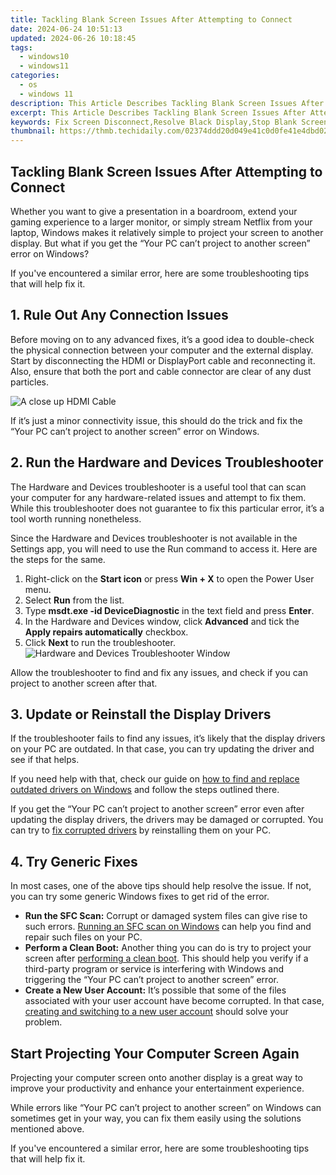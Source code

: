 ```yaml
---
title: Tackling Blank Screen Issues After Attempting to Connect
date: 2024-06-24 10:51:13
updated: 2024-06-26 10:18:45
tags:
  - windows10
  - windows11
categories:
  - os
  - windows 11
description: This Article Describes Tackling Blank Screen Issues After Attempting to Connect
excerpt: This Article Describes Tackling Blank Screen Issues After Attempting to Connect
keywords: Fix Screen Disconnect,Resolve Black Display,Stop Blank Screen Error,Clear Screen Connection Issue,Overcome Connection Failure,Solve No-Display Problem,Eliminate Screen Offline
thumbnail: https://thmb.techidaily.com/02374ddd20d049e41c0d0fe41e4dbd023d73e596f3add5f5b8f6d266eddb08ec.png
---
```


## Tackling Blank Screen Issues After Attempting to Connect

 Whether you want to give a presentation in a boardroom, extend your gaming experience to a larger monitor, or simply stream Netflix from your laptop, Windows makes it relatively simple to project your screen to another display. But what if you get the “Your PC can’t project to another screen” error on Windows?

 If you've encountered a similar error, here are some troubleshooting tips that will help fix it.

## 1\. Rule Out Any Connection Issues

 Before moving on to any advanced fixes, it’s a good idea to double-check the physical connection between your computer and the external display. Start by disconnecting the HDMI or DisplayPort cable and reconnecting it. Also, ensure that both the port and cable connector are clear of any dust particles.

![A close up HDMI Cable](https://static1.makeuseofimages.com/wordpress/wp-content/uploads/2023/08/a-close-up-hdmi-cable-1.jpg)

 If it’s just a minor connectivity issue, this should do the trick and fix the “Your PC can’t project to another screen” error on Windows.

## 2\. Run the Hardware and Devices Troubleshooter

 The Hardware and Devices troubleshooter is a useful tool that can scan your computer for any hardware-related issues and attempt to fix them. While this troubleshooter does not guarantee to fix this particular error, it’s a tool worth running nonetheless.

 Since the Hardware and Devices troubleshooter is not available in the Settings app, you will need to use the Run command to access it. Here are the steps for the same.

1. Right-click on the **Start icon** or press **Win + X** to open the Power User menu.
2. Select **Run** from the list.
3. Type **msdt.exe -id DeviceDiagnostic** in the text field and press **Enter**.
4. In the Hardware and Devices window, click **Advanced** and tick the **Apply repairs automatically** checkbox.
5. Click **Next** to run the troubleshooter.  
![Hardware and Devices Troubleshooter Window](https://static1.makeuseofimages.com/wordpress/wp-content/uploads/2022/08/Hardware-and-Devices-Troubleshooter-Window.jpg)

 Allow the troubleshooter to find and fix any issues, and check if you can project to another screen after that.

## 3\. Update or Reinstall the Display Drivers

 If the troubleshooter fails to find any issues, it’s likely that the display drivers on your PC are outdated. In that case, you can try updating the driver and see if that helps.

 If you need help with that, check our guide on [how to find and replace outdated drivers on Windows](https://www.makeuseof.com/tag/find-replace-outdated-windows-drivers/) and follow the steps outlined there.

 If you get the “Your PC can’t project to another screen” error even after updating the display drivers, the drivers may be damaged or corrupted. You can try to [fix corrupted drivers](https://www.makeuseof.com/how-to-fix-corrupt-drivers-on-windows-10/) by reinstalling them on your PC.

## 4\. Try Generic Fixes

 In most cases, one of the above tips should help resolve the issue. If not, you can try some generic Windows fixes to get rid of the error.

* **Run the SFC Scan:** Corrupt or damaged system files can give rise to such errors. [Running an SFC scan on Windows](https://www.makeuseof.com/system-file-checker-sfc-windows/) can help you find and repair such files on your PC.
* **Perform a Clean Boot:** Another thing you can do is try to project your screen after [performing a clean boot](https://www.makeuseof.com/clean-boot-windows-11/). This should help you verify if a third-party program or service is interfering with Windows and triggering the “Your PC can’t project to another screen” error.
* **Create a New User Account:** It’s possible that some of the files associated with your user account have become corrupted. In that case, [creating and switching to a new user account](https://www.makeuseof.com/tag/fix-windows-issues-creating-new-user-account/) should solve your problem.

## Start Projecting Your Computer Screen Again

 Projecting your computer screen onto another display is a great way to improve your productivity and enhance your entertainment experience.

 While errors like “Your PC can’t project to another screen” on Windows can sometimes get in your way, you can fix them easily using the solutions mentioned above.

 If you've encountered a similar error, here are some troubleshooting tips that will help fix it.
